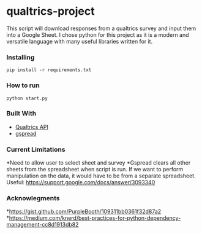 # qualtrics-project

This script will download responses from a qualtrics survey and input them into a Google Sheet. I chose python for this project as it is a modern and versatile language with many useful libraries written for it.

### Installing

```
pip install -r requirements.txt
```

### How to run

```
python start.py 
```

### Built With

* [Qualtrics API](https://api.qualtrics.com/)
* [gspread](https://gspread.readthedocs.io/en/latest/)

### Current Limitations

*Need to allow user to select sheet and survey 
*Gspread clears all other sheets from the spreadsheet when script is run. If we want to perform manipulation on the data, it would have to be from a separate spreadsheet. Useful: https://support.google.com/docs/answer/3093340

### Acknowlegments
*https://gist.github.com/PurpleBooth/109311bb0361f32d87a2
*https://medium.com/knerd/best-practices-for-python-dependency-management-cc8d1913db82
